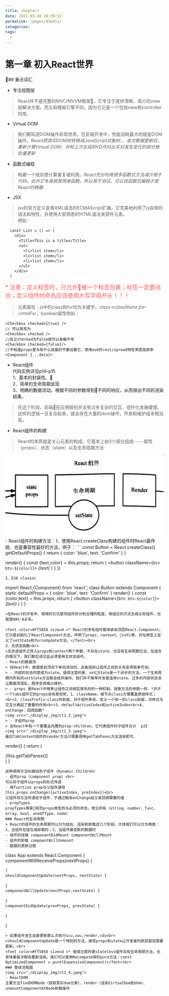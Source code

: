 ```yaml
---
title: chapter1
date: 2021-03-20 18:39:52
permalink: /pages/03e411/
categories:
tags:
  - 
---
```

# 第一章 初入React世界

## 重点词汇
- 专注视图层
>  React并不是完整的MVC/MVVM框架，它专注于提供清晰、简介的view层解决方案。而又和模板引擎不同，因为它又是一个包括view和controller的库。
- Virtual DOM
> 我们都知道DOM操作非常昂贵。在前端开发中，性能消耗最大的就是DOM操作。*React把真实DOM树转换成JavaScript对象树，，诶次数据更新后，重新计算Virtual DOM，并和上次生成的VD作对比买对发生变化的部分做批量更新*
- 函数式编程
> 构建一个规则使计算重复被利用。*React充分利用很多函数式方法减少用于代码。此外它本身就是简单函数，所以易于测试。可以说函数式编程才是React的精髓*
- JSX
> jsx的官方定义是类XML语法的ECMAScript扩展。它完美地利用了js自带的语法和特性，并使用大家熟悉的HTML语法来穿件元素。  
例如：
```
  const List = () => (
    <div>
      <Title>This is a title</Title>
      <ul>
        <li>list item</li>
        <li>list item</li>
        <li>list item</li>
      </ul>
    </div>
  )
```
<font color=#ff5858 size=4 >* 注意：定义标签时，只允许被一个标签包裹；标签一定要闭合；定义组件时命名应该使用大写字母开头！！！</font>
> 元素属性：js中的class和for均为关键字，*class->className;for->htmlFor*，boolean属性例如：
```
<Checkbox checked={true} /> 
// 可以简写为
<Checkbox checked />
//反之checked为false就可以省略不写
<Checkbox checked={false}/>
//不知道props里与有什么就最好不要设置它，使用es6的rest/spread特性来提高效率
<Component {...data}>
```
- React组件   
代码实例详见p14-p15  
1、基本的封装性。  
2、简单的生命周期呈现 </br>
3、明确的数据流动。根据不同的参数得到不同的响应，从而得出不同的渲染结果。
> 在这个阶段，前端在应用级别并没有过多复杂的交互，组件化发展缓慢。这样的逻辑一旦复杂起来，就会存在大量的dom操作，开发和维护成本相当高。
- React组件的构建
> React的本质就是关心元素的构成，它基本上由3个部分组成-----属性（props）、状态（state）以及生命周期方法
<img src="./display_img/ct1_1.jpeg" />
- React组件的构建方法：1、使用React.createClass构建的组件时React最传统、也是兼容性最好的方法，例子：
```
const Button = React.createClass({
  getDefaultProps() {
    return {
      color: 'blue',
      text: 'Confirm'
    }
  }

  render() {
    const {text,color} = this.props;
    return (
      <button className={`btn btn-${color}`}>
        <em>{text}</em>
      </button>
    )
  }
})
```
2、ES6 classes
```
import React,{Component} from 'react';
class Button extends Component {
  static defaultProps = {
    color: 'blue',
    text: 'Confirm'
  }
  render() {
    const {color,text} = this.props;
    return (
      <button className={`btn btn-${color}`}>
        <em>{text}</em>
      </button>
    )
  }
}
```
>在React的开发中，常用的方式是将组件拆分到合理的粒度，用组合的方式合成业务组件，也就是HAS-A关系。

<font color=#ff5858 size=4 >* React的多有组件都继承自顶层React.Compoennt。它只是初始化了ReactComponent方法，声明了props、context、refs等，并在原型上定义了setState和forceUpdate方法。</font><br>
3、无状态函数<br>
>无状态组件之传入props和context两个参数，不存在state，也没有生命周期方法。在适合的情况下，我们都应该切且必须使用无状态组件。
- React的数据流
> 在React中，数据是自顶向下单向流动的。这条规则让组件之间的关系变得简单可测。
> - 内部的状态同意成为state。值得注意的是，setState是一个异步的方法，一个生命周期内所有的setState方法都会结并操作。我们并不推荐开发者滥用state，过多的内部状态会让数据流混乱，程序变得难以维护。
> - props 是React中用来让组件之间相互联系的的一种机制，就像方法的参数一样。*对于一个tabs组件它的props会有那些呢，1、className，根节点class方便覆盖原始样式；<br>2、classPrefix:class的前缀，对于组件来说，定义一个统一的class前缀，对样式与交互分离起了重要的作用<br>3、defaultActiveIndex和activeIndex<br>4、onChange：回调函数*
<img src="./display_img/ct1_2.jpeg">
> - 子组件prop
> 在React中有一个重要且内置的prop-children，它代表组件的子组件合计  p25
<img src="./display_img/ct1_3.jpeg">
最后TabContent组件的render方法只需要调用getTabPanes方法渲染即可，
```
  render() {
    return (<div>{this.getTabPanes()}</div>)
  }
```
这种调用方法叫做动态子组件（Dynamic Children）
- 组件prop（component prop）<br>
可以将子组件以props的形式传递
- 用function prop与父组件通信
this.props.onChange({activeIndex, preIndex})<br>
父组件将方法传递给子组件，子通过触发onChange给父亲回调需要的值
- propTypes
propTypes用来规范props类型的与必须的状态，常见的有（string、number、func、array、bool、oneOfType、node）
### React的生命周期
> React的组件的生命周期可以分为挂在、渲染和卸载这几个阶段。大体我们可以分为两类：1、当组件在挂在或卸载时；2、当组件接受新的数据时
- 组件的挂载 componentDidMount componentWillMount
- 组件的卸载 compoentWillUnmount
- 数据的更新过程
```
  class App extends React.Component {
    componentWillReceiveProps(nextProps) {

    }
    shouldComponentUpdate(nextProps, nextState) {

    }
    componentWillUpdate(nextProps,nextState) {

    }
    componentDidUpdate(prevProps, prevState) {

    }
  }
```
> 如果组件发生自身更新那么次执行scu,cwu,render,cdu<br>
>shouldComponentUpdate是一个特别的方法，接受props和state让开发者判断其是否需要更新。<br>
<font color=#ff5858 size=4 >* 值得注意的是stateless组件没有生命周期方法，也意味着每次都会重新渲染。我们可以使用Recompose库的pure方法：const OptimizedComponent = pure(ExpensiveComponent)</font><br>
### 整体流程图
<img src="./display_img/ct1_4.jpeg">
- ReactDOM
主要方法findDOMNode（获取真实dom元素）、render（渲染VirtualDom到dom）、unmountComponentAtNode卸载操作

